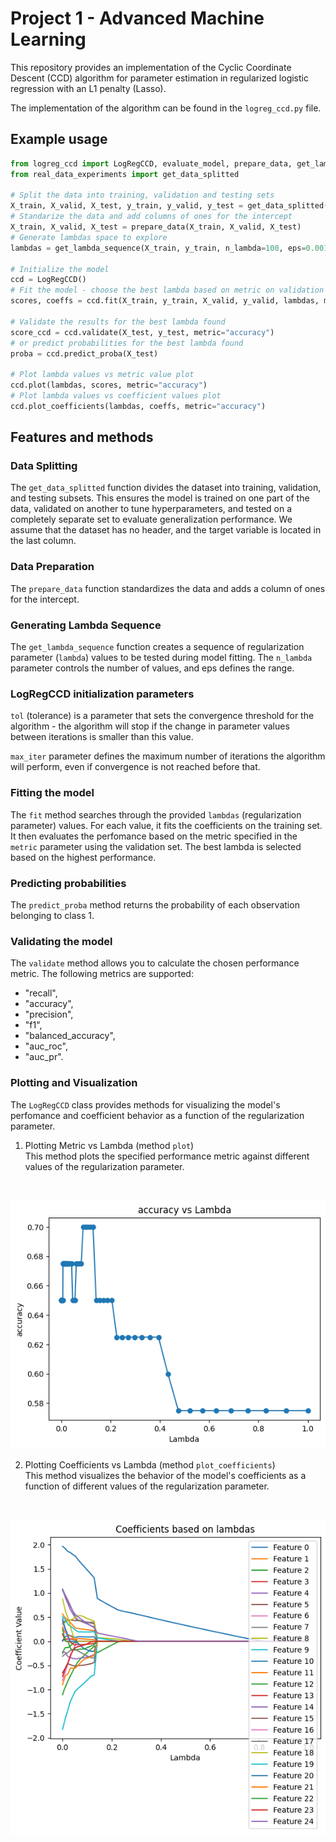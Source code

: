 # Project 1 - Advanced Machine Learning

This repository provides an implementation of the Cyclic Coordinate Descent (CCD) algorithm for parameter estimation in regularized logistic regression with an L1 penalty (Lasso).

The implementation of the algorithm can be found in the `logreg_ccd.py` file.

## Example usage
```python
from logreg_ccd import LogRegCCD, evaluate_model, prepare_data, get_lambda_sequence
from real_data_experiments import get_data_splitted

# Split the data into training, validation and testing sets
X_train, X_valid, X_test, y_train, y_valid, y_test = get_data_splitted(filepath='data.csv')
# Standarize the data and add columns of ones for the intercept
X_train, X_valid, X_test = prepare_data(X_train, X_valid, X_test)
# Generate lambdas space to explore
lambdas = get_lambda_sequence(X_train, y_train, n_lambda=100, eps=0.001)

# Initialize the model
ccd = LogRegCCD()
# Fit the model - choose the best lambda based on metric on validation set
scores, coeffs = ccd.fit(X_train, y_train, X_valid, y_valid, lambdas, metric="accuracy")

# Validate the results for the best lambda found
score_ccd = ccd.validate(X_test, y_test, metric="accuracy")
# or predict probabilities for the best lambda found
proba = ccd.predict_proba(X_test)

# Plot lambda values vs metric value plot
ccd.plot(lambdas, scores, metric="accuracy")
# Plot lambda values vs coefficient values plot
ccd.plot_coefficients(lambdas, coeffs, metric="accuracy")
```

## Features and methods

### Data Splitting
The `get_data_splitted` function divides the dataset into training, validation, and testing subsets. This ensures the model is trained on one part of the data, validated on another to tune hyperparameters, and tested on a completely separate set to evaluate generalization performance. We assume that the dataset has no header, and the target variable is located in the last column.

### Data Preparation
The `prepare_data` function standardizes the data and adds a column of ones for the intercept.

### Generating Lambda Sequence
The `get_lambda_sequence` function creates a sequence of regularization parameter (`lambda`) values to be tested during model fitting. The `n_lambda` parameter controls the number of values, and eps defines the range.

### LogRegCCD initialization parameters

`tol` (tolerance) is a parameter that sets the convergence threshold for the algorithm - the algorithm will stop if the change in parameter values between iterations is smaller than this value.

`max_iter` parameter defines the maximum number of iterations the algorithm will perform, even if convergence is not reached before that.

### Fitting the model

The `fit` method searches through the provided `lambdas` (regularization parameter) values. For each value, it fits the coefficients on the training set. It then evaluates the perfomance based on the metric specified in the `metric` parameter using the validation set. The best lambda is selected based on the highest performance.

### Predicting probabilities

The `predict_proba` method returns the probability of each observation belonging to class 1.

### Validating the model

The `validate` method allows you to calculate the chosen performance metric. The following metrics are supported:

- "recall",
- "accuracy",
- "precision",
- "f1",
- "balanced_accuracy",
- "auc_roc",
- "auc_pr".

### Plotting and Visualization

The `LogRegCCD` class provides methods for visualizing the model's perfomance and coefficient behavior as a function of the regularization parameter.

1. Plotting Metric vs Lambda (method `plot`) <br>
This method plots the specified performance metric against different values of the regularization parameter.
<br>

![example plot](./readme_charts/plot.png)

2. Plotting Coefficients vs Lambda (method `plot_coefficients`) <br>
This method visualizes the behavior of the model's coefficients as a function of different values of the regularization parameter.
<br>

![example coefficient plot](./readme_charts/coefficient.png)
